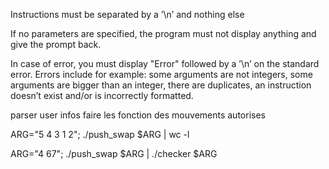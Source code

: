 

Instructions must be separated by a ’\n’ and nothing else

If no parameters are specified, the program must not display anything and give
the prompt back.

In case of error, you must display "Error" followed by a ’\n’ on the standard
error. Errors include for example: some arguments are not integers, some arguments
are bigger than an integer, there are duplicates, an instruction doesn’t exist
and/or is incorrectly formatted.

parser user infos
faire les fonction des mouvements autorises

ARG="5 4 3 1 2"; ./push_swap $ARG | wc -l

ARG="4 67"; ./push_swap $ARG | ./checker $ARG
